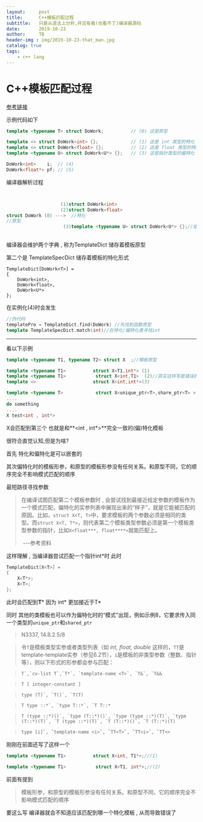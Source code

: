 ```yaml
---
layout:     post
title:      C++模板匹配过程
subtitle:   只是从语法上分析,并没有看(也看不了)编译器源码
date:       2019-10-23
author:     TB
header-img : img/2019-10-23-that_man.jpg
catalog: true
tags:
    - c++ lang
---
```

# C++模板匹配过程

[参考链接](https://github.com/wuye9036/CppTemplateTutorial)

示例代码如下



```c++
template <typename T> struct DoWork;	      // (0) 这是原型

template <> struct DoWork<int> {};            // (1) 这是 int 类型的特化
template <> struct DoWork<float> {};          // (2) 这是 float 类型的特化
template <typename U> struct DoWork<U*> {};   // (3) 这是指针类型的偏特化

DoWork<int>    i;  // (4)
DoWork<float*> pf; // (5)
```

编译器解析过程



```c++


					(1)struct DoWork<int>
					(2)struct DoWork<float>
struct DoWork (0) --->  //特化
//原型                
    				 (3)template <typename U> struct DoWork<U*> {};//指针类型的偏特化
    				 
```



编译器会维护两个字典 , 称为TemplateDict 储存着模板原型

第二个是 TemplateSpecDict 储存着模板的特化形式

```fake code
TemplateDict[DoWork<T>] = 
{
    DoWork<int>,
    DoWork<float>,
    DoWork<U*>                     
};
```

在实例化(4)时会发生

```c++
//伪代码
templatePro = TemplateDict.find(DoWork) //先找到函数原型
template TemplateSpecDict.match(int)//在特化/偏特化表寻找int

```



------



看以下示例

```c++
template <typename T1, typename T2> struct X  ;//模板原型

template <typename T1>			struct X<T1,int*> (1)
template <typename T1>           struct X<int,T1>  (2)//其实这样写是错误的
template <>           			struct X<int,int*>(3)

template <typename T>            struct X<unique_ptr<T>,share_ptr<T> >; 
....
do something
....
X test<int , int*>
```

X会匹配到第三个 也就是和**<int , int*>**完全一致的(偏)特化模板

很符合直觉认知,但是为啥?



首先 特化和偏特化是可以嵌套的

其次偏特化时的模板形参，和原型的模板形参没有任何关系。和原型不同，它的顺序完全不影响模式匹配的顺序

最短路径寻找参数

> 在编译试图匹配第二个模板参数时 , 会尝试找到最接近给定参数的模板作为一个模式匹配，偏特化的实参列表中展现出来的“样子”，就是它能被匹配的原因。比如，`struct X<T, T>`中，要求模板的两个参数必须是相同的类型。而`struct X<T, T*>`，则代表第二个模板类型参数必须是第一个模板类型参数的指针，比如`X<float***, float****>`就能匹配上。
>
> ​																			 ---参考资料

这样理解 , 当编译器尝试匹配一个指针int*时 此时

```c++
TemplateDict[X<T>] = 
{
    X<T*>;
    X<T>;    
};
```

此时会匹配到**T*** 因为 int* 更加接近于T*

同时 其他的类模板也可以作为偏特化时的“模式”出现，例如示例8，它要求传入同一个类型的`unique_ptr`和`shared_ptr`

> N3337, 14.8.2.5/8

> 令`T`是模板类型实参或者类型列表（如 *int, float, double*  这样的，`TT`是template-template实参（参见6.2节），`i`是模板的非类型参数（整数、指针等），则以下形式的形参都会参与匹配：

> ```
> T`,`cv-list T`,`T*`, `template-name <T>`, `T&`, `T&&
> ```

> ```
> T [ integer-constant ]
> ```

> ```
> type (T)`, `T()`, `T(T)
> ```

> ```
> T type ::*`, `type T::*`, `T T::*
> ```

> ```
> T (type ::*)()`, `type (T::*)()`, `type (type ::*)(T)`, `type (T::*)(T)`, `T (type ::*)(T)`, `T (T::*)()`, `T (T::*)(T)
> ```

> ```c++
> type [i]`, `template-name <i>`, `TT<T>`, `TT<i>`, `TT<>
> ```

刚刚在前面还写了这样一个

```c++
template <typename T1>			struct X<int, T1*>;//(1)

template <typename T1>           struct X<T1, int*>;//(2)
```

前面有提到

> 模板形参，和原型的模板形参没有任何关系。和原型不同，它的顺序完全不影响模式匹配的顺序

要这么写  编译器就会不知道应该匹配到哪一个特化模板 , 从而导致错误了
